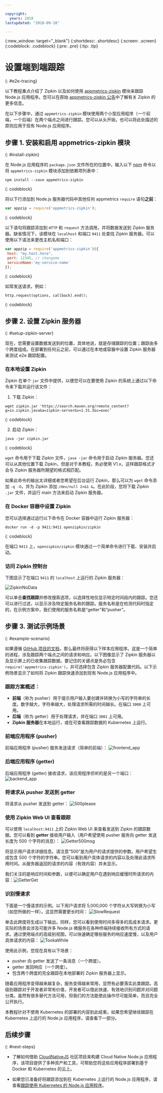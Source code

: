 ```yaml
---

copyright:
  years: 2018
lastupdated: "2018-09-18"

---
```

{:new_window: target="_blank"}
{:shortdesc: .shortdesc}
{:screen: .screen}
{:codeblock: .codeblock}
{:pre: .pre}
{:tip: .tip}

# 设置端到端跟踪
{: #e2e-tracing}

以下教程重点介绍了 Zipkin 以及如何使用 [appmetrics-zipkin](https://github.com/RuntimeTools/appmetrics-zipkin) 模块来跟踪 Node.js 应用程序。您可以在原始 [appmetrics-zipkin 公告](https://developer.ibm.com/node/2017/10/26/add-zipkin-open-tracing-support-node-js-application-one-line-code/)中了解有关 Zipkin 的更多信息。 

在以下步骤中，通过 `appmetrics-zipkin` 模块使用两个小型应用程序（一个前端，一个后端）在两个端点之间进行跟踪。您可以从头开始，也可以将此处描述的原则应用于现有 Node.js 应用程序。 

## 步骤 1. 安装和启用 appmetrics-zipkin 模块
{: #install-zipkin}

在 Node.js 应用程序的 `package.json` 文件所在的位置中，输入以下 [npm](https://nodejs.org/) 命令以将 `appmetrics-zipkin` 模块添加到依赖项列表中：
```
npm install --save appmetrics-zipkin
```
{: codeblock}

将以下行添加到 Node.js 服务器代码中其他任何 appmetrics `require` 语句**之前**：
```js
var appzip = require('appmetrics-zipkin');
```
{: codeblock}

以下语句将跟踪添加到 `HTTP` 和 `request` 方法调用，并将数据发送到 Zipkin 服务器。缺省情况下，该模块在 `localhost` 和端口 `9411` 处查找 Zipkin 服务器。可以使用以下语法来更改主机名和端口：
```js
var appzip = require('appmetrics-zipkin')({
 host: "my.host.here",
 port: 12345, // changeme
 serviceName:'my-service-name'
});
```
{: codeblock}

如常发送请求。例如：

```
http.request(options, callback).end();
```
{: codeblock} 

## 步骤 2. 设置 Zipkin 服务器
{: #setup-zipkin-server}

现在，您需要设置数据发送到的位置，具体地说，就是存储跟踪的位置；跟踪由多个跨度组成。在部署到任何云之前，可以通过在本地或容器中设置 Zipkin 服务器来测试 e2e 跟踪配置。 

### 在本地设置 Zipkin

Zipkin 在单个 `jar` 文件中提供，以便您可以在要使用 Zipkin 的系统上通过以下命令来下载并运行该文件：

1. 下载 Zipkin：
  ```
  wget zipkin.jar 'https://search.maven.org/remote_content?g=io.zipkin.java&a=zipkin-server&v=1.31.3&c=exec'
  ```
  {: codeblock}

2. 启动 Zipkin：
  ```
  java -jar zipkin.jar
  ```
  {: codeblock}

  `wget` 命令用于下载 Zipkin 文件，`java -jar` 命令用于启动 Zipkin 服务器。您还可以从其他位置下载 Zipkin，但是对于本教程，务必使用 V1.x，这样跟踪格式才会与 Zipkin 服务器所期望的格式相匹配。

  如果此命令的输出太详细或者您希望在后台运行 Zipkin，那么可以为 `wget` 命令添加 `-q -O`，并为 Zipkin 添加 `/dev/null 2>&1 &`。在此阶段，您将下载 Zipkin `.jar` 文件，并运行 main 方法来启动 Zipkin 服务器。

### 在 Docker 容器中设置 Zipkin

您可以选择通过运行以下命令在 Docker 容器中运行 Zipkin 服务器：
```
docker run -d -p 9411:9411 openzipkin/zipkin
```
{: codeblock}

在端口 `9411` 上，`openzipkin/zipkin` 模块通过一个简单命令进行下载、安装并启动。

### 访问 Zipkin 控制台
下图显示了在端口 `9411` 的 `localhost` 上运行的 Zipkin 服务器：

![ZipkinNoData](images/ZipkinNoData.png)

可以单击**查找跟踪**并修改搜索选项，以选择性地仅显示特定时间段内的跟踪。您还可以进行过滤，以显示涉及特定服务名称的跟踪。服务名称是在检测代码时指定的，在示例方案中，我们使用的服务名称是“getter”和“pusher”。

## 步骤 3. 测试示例场景
{: #example-scenario}

如果遵循 [GitHub 项目的文档](https://github.com/ibm-developer/nodejs-zipkin-tracing)，那么最终将获得以下样本应用程序。这是一个简单的进程，涉及跟踪两个端点之间的请求和响应。以下图像显示了 Zipkin 服务器以及显示屏上的已收集跟踪数据。要记住的关键点是务必包含 `require('appmetrics-zipkin')`，并可选择包含 Zipkin 服务器配置代码。以下示例场景显示了如何将 Zipkin 跟踪快速添加到现有 Node.js 应用程序中。

### 跟踪方案概述：
* **前端**（称为 pusher）用于提示用户输入要创建并转换为小写的字符串的长度。数字越大，字符串越大，处理请求所需的时间越长。在端口 `3000` 上可用。
* **后端**（称为 getter）用于处理请求，并在端口 `3001` 上可用。
* **Zipkin 服务器**在本地运行，或在可查看跟踪数据的 Kubernetes 上运行。

### 前端应用程序 (pusher)
前端应用程序 (pusher) 服务发送请求（简单的前端）：
![frontend_app](images/frontend_app.png)

### 后端应用程序 (getter)
后端应用程序 (getter) 接收请求，该应用程序侦听的是另一个端口：![backend_app](images/Backend.png)

### 将请求从 pusher 发送到 getter
将请求从 pusher 发送到 getter：
![500please](images/500Please.png)

### 使用 Zipkin Web UI 查看跟踪
可以使用 `localhost:9411` 上的 Zipkin Web UI 来查看发送到 Zipkin 的跟踪数据。您可以看到 **getter** 接收用户输入（用户希望使用 pusher 服务向 getter 发送长度为 500 个字符的消息）：
![Getter500msg](images/Getter500Msg.png)

将显示用户请求详细信息。请注意“500”是为用户的请求提供的参数。用户希望生成包含 500 个字符的字符串。您可以看到用户具体请求的内容以及处理此请求所用时间。从服务器返回的请求的内容（有效内容）并未显示。 

我们关注的是响应时间和参数，以便可以确定用户在遇到响应缓慢时所请求的内容：![GetterGet](images/GetterGet.png)

### 识别慢请求
下面是一个慢请求的示例。以下用户请求将 5,000,000 个字符从大写转换为小写（如您所做的一样）。这显然需要更长时间：
![SlowRequest](images/SlowRequest.png)

单击此跨度将生成以下输出。同样，您可以看到使用时间多得多的高成本请求。更实际的场景会涉及可能许多 Node.js 微服务在各种终端持续接收所有方式的请求。通过使用端点的高级别视图，可以快速确定哪些服务的响应速度慢，以及用户具体请求的内容：
![TookaWhile](images/TookAWhile.png)

使用此示例，您现在具有以下场景：

* pusher 向 getter 发送了一条消息（一个跨度）。
* getter 发回响应（一个跨度）。
* 包含两个跨度的完全跟踪在本地部署的 Zipkin 服务器上显示。

随着应用程序变得越来越复杂，服务变得越来常用，显然有必要落实此类跟踪。高级别跟踪对于开发者非常有价值，开发者可以借此快速、有效地识别问题并对问题分类。虽然有很多替代方法可用，但我们的方法能使此操作尽可能简单，而且完全公开执行。

本教程针对不使用 Kubernetes 的部署的内容到此结束。如果您希望继续跟踪在 Kubernetes 上运行的 Node.js 应用程序，请查看下一部分。

## 后续步骤
{: #next-steps}

* 了解如何借助 [CloudNativeJS](https://www.cloudnativejs.io/) 社区项目来构建 Cloud Native Node.js 应用程序，该项目提供了多种资产和工具，可帮助您将这些应用程序部署到基于 Docker 和 Kubernetes 的云上。

* 如果您已准备好将跟踪添加到在 Kubernetes 上运行的 Node.js 应用程序，请查看[跟踪使用 Kubernetes 的 Node.js 应用程序](https://developer.ibm.com/node/tutorial-end-end-tracing-node-js-applications/#appservice)。

